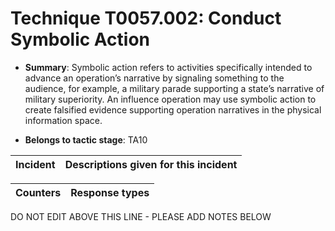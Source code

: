 # Technique T0057.002: Conduct Symbolic Action

* **Summary**: Symbolic action refers to activities specifically intended to advance an operation’s narrative by  signaling something to the audience, for example, a military parade supporting a state’s narrative  of military superiority. An influence operation may use symbolic action to create falsified  evidence supporting operation narratives in the physical information space.  

* **Belongs to tactic stage**: TA10


| Incident | Descriptions given for this incident |
| -------- | -------------------- |



| Counters | Response types |
| -------- | -------------- |


DO NOT EDIT ABOVE THIS LINE - PLEASE ADD NOTES BELOW